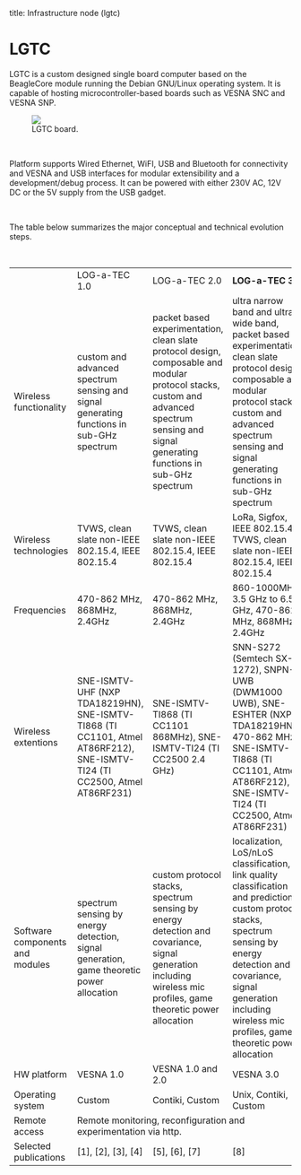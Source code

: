 title: Infrastructure node (lgtc)

<!-- vim: linebreak filetype=markdown expandtab ts=4 sw=4
-->

# LGTC 

LGTC is a custom designed single board computer based on the BeagleCore module running the Debian GNU/Linux operating system. It is capable of hosting microcontroller-based boards such as VESNA SNC and VESNA SNP.

<figure>
    <img src="img/hw/lgtc/lgtc.jpg">
    <figcaption>LGTC board.</figcaption>
</figure>
<br>

Platform supports Wired Ethernet, WiFI, USB and Bluetooth for connectivity and VESNA and USB interfaces for modular extensibility and a development/debug process. It can be powered with either 230V AC, 12V DC or the 5V supply from the USB gadget.

<!-- TODO add more description here ... I can't find any :) -->
<!-- Maybe add link to sna-lgtc-support on gitHub?: https://github.com/sensorlab/sna-lgtc-support -->

<br>

The table below summarizes the major conceptual and technical evolution steps.

<br>

<table>
	<tbody>
		<tr>
			<td></td>
			<td>LOG-a-TEC 1.0</td>
			<td>LOG-a-TEC 2.0</td>
			<td><b>LOG-a-TEC 3.0</b></td>
		</tr>
		<tr>
			<td>Wireless functionality</td>
			<td>custom and advanced spectrum sensing and signal generating functions in sub-GHz spectrum</td>
			<td>packet based experimentation, clean slate protocol design, composable and modular protocol stacks, custom and advanced spectrum sensing and signal generating functions in sub-GHz spectrum</td>
			<td>ultra narrow band and ultra wide band, packet based experimentation, clean slate protocol design, composable and modular protocol stacks, custom and advanced spectrum sensing and signal generating functions in sub-GHz spectrum</td>
		</tr>
		<tr>
			<td>Wireless technologies</td>
			<td>TVWS, clean slate non-IEEE 802.15.4, IEEE 802.15.4</td>
			<td>TVWS, clean slate non-IEEE 802.15.4, IEEE 802.15.4</td>
			<td>LoRa, Sigfox, IEEE 802.15.4a, TVWS, clean slate non-IEEE 802.15.4, IEEE 802.15.4</td>
		</tr>
		<tr>
			<td>Frequencies</td>
			<td>470-862 MHz, 868MHz, 2.4GHz</td>
			<td>470-862 MHz, 868MHz, 2.4GHz</td>
			<td>860-1000MHz, 3.5 GHz to 6.5 GHz, 470-862 MHz, 868MHz, 2.4GHz</td>
		</tr>
		<tr>
			<td>Wireless extentions</td>
			<td>SNE-ISMTV-UHF (NXP TDA18219HN), SNE-ISMTV-TI868 (TI CC1101, Atmel AT86RF212), SNE-ISMTV-TI24 (TI CC2500,  Atmel AT86RF231)</td>
			<td>SNE-ISMTV-TI868 (TI CC1101 868MHz), SNE-ISMTV-TI24 (TI CC2500 2.4 GHz)</td>
			<td>SNN-S272 (Semtech SX-1272), SNPN-UWB (DWM1000 UWB), SNE-ESHTER (NXP TDA18219HN 470-862 MHz), SNE-ISMTV-TI868 (TI CC1101, Atmel AT86RF212), SNE-ISMTV-TI24 (TI CC2500,  Atmel AT86RF231)</td>
		</tr>
		<tr>
			<td>Software components and modules</td>
			<td>spectrum sensing by energy detection, signal generation, game theoretic power allocation</td>
			<td>custom protocol stacks, spectrum sensing by energy detection and covariance, signal generation including wireless mic profiles, game theoretic power allocation</td>
			<td>localization, LoS/nLoS classification, link quality classification and prediction, custom protocol stacks, spectrum sensing by energy detection and covariance, signal generation including wireless mic profiles, game theoretic power allocation</td>
		</tr>
		<tr>
			<td>HW platform</td>
			<td>VESNA 1.0</td>
			<td>VESNA 1.0 and 2.0</td>
			<td>VESNA 3.0</td>
		</tr>
		<tr>
			<td>Operating system</td>
			<td>Custom</td>
			<td>Contiki, Custom</td>
			<td>Unix, Contiki, Custom</td>
		</tr>
		<tr>
			 <td>Remote access</td>
			 <td colspan="3">Remote monitoring, reconfiguration and experimentation via http.</td>
		</tr>
		<tr>
			<td>Selected publications</td>
			<td>[1], [2], [3], [4]</td>
			<td>[5], [6], [7]</td>
			<td>[8]</td>
		</tr>
	</tbody>
</table>

<!-- TODO fix publications reference in the table -->